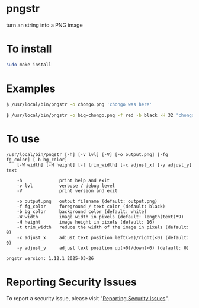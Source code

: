 # pngstr

turn an string into a PNG image


# To install

```sh
sudo make install
```


# Examples

```sh
$ /usr/local/bin/pngstr -o chongo.png 'chongo was here'
```

```sh
$ /usr/local/bin/pngstr -o big-chongo.png -f red -b black -H 32 'chongo was here'
```


# To use

```
/usr/local/bin/pngstr [-h] [-v lvl] [-V] [-o output.png] [-fg fg_color] [-b bg_color]
	[-W width] [-H height] [-t trim_width] [-x adjust_x] [-y adjust_y] text

    -h              print help and exit
    -v lvl          verbose / debug level
    -V              print version and exit

    -o output.png   output filename (default: output.png)
    -f fg_color     foreground / text color (default: black)
    -b bg_color     background color (default: white)
    -W width        image width in pixels (default: length(text)*9)
    -H height       image height in pixels (default: 16)
    -t trim_width   reduce the width of the image in pixels (default: 0)
    -x adjust_x     adjust text position left(>0)/right(<0) (default: 0)
    -y adjust_y     adjust text position up(>0)/down(<0) (default: 0)

pngstr version: 1.12.1 2025-03-26
```


# Reporting Security Issues

To report a security issue, please visit "[Reporting Security Issues](https://github.com/lcn2/pngstr/security/policy)".
